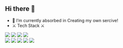 ## Hi there 👋
- 🌱 I’m currently absorbed in Creating my own sercive!
- ⚔ Tech Stack ⚔
<div>
  <span><img src="https://img.shields.io/badge/HTML-E34F26.svg?style=for-the-badge&logo=html5&logoColor=FFFFFF" /></span>
<span><img src="https://img.shields.io/badge/CSS-1572B6.svg?style=for-the-badge&logo=css3&logoColor=FFFFFF" /></span>
<span><img src="https://img.shields.io/badge/JavaScript-F7DF1E.svg?style=for-the-badge&logo=javascript&logoColor=FFFFFF" /></span>
<span><img src="https://img.shields.io/badge/React.js-61DAFB.svg?style=for-the-badge&logo=react&logoColor=FFFFFF" /></span>
</div>
<div>
<span><img src="https://img.shields.io/badge/Node.js-5FA04E.svg?style=for-the-badge&logo=node.js&logoColor=FFFFFF" /></span>
<span><img src="https://img.shields.io/badge/Express-000000.svg?style=for-the-badge&logo=express&logoColor=FFFFFF" /></span>
<span><img src="https://img.shields.io/badge/Pug-A86454.svg?style=for-the-badge&logo=pug&logoColor=FFFFFF" /></span>
<span><img src="https://img.shields.io/badge/Mongoose-880000.svg?style=for-the-badge&logo=mongoose&logoColor=FFFFFF" /></span>
<span><img src="https://img.shields.io/badge/MongoDB-48A248.svg?style=for-the-badge&logo=mongodb&logoColor=FFFFFF" /></span>
</div>







